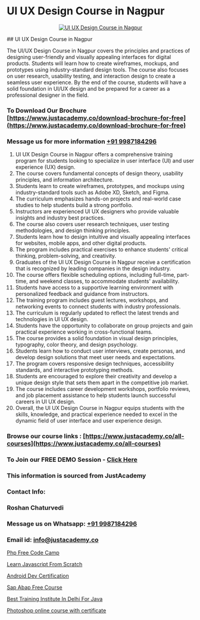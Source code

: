 # UI UX Design Course in Nagpur

<p align="center">
  <a href="https://justacademy.co/all-courses">
    <img src="https://ibb.co/CngWr2j" alt="UI UX Design Course in Nagpur">
  </a>
</p>
## UI UX Design Course in Nagpur

The UI/UX Design Course in Nagpur covers the principles and practices of designing user-friendly and visually appealing interfaces for digital products. Students will learn how to create wireframes, mockups, and prototypes using industry-standard design tools. The course also focuses on user research, usability testing, and interaction design to create a seamless user experience. By the end of the course, students will have a solid foundation in UI/UX design and be prepared for a career as a professional designer in the field.
### To Download Our Brochure [https://www.justacademy.co/download-brochure-for-free](https://www.justacademy.co/download-brochure-for-free)
### Message us for more information [+91 9987184296](https://api.whatsapp.com/send?phone=919987184296)
1) UI UX Design Course in Nagpur offers a comprehensive training program for students looking to specialize in user interface (UI) and user experience (UX) design.
2) The course covers fundamental concepts of design theory, usability principles, and information architecture.
3) Students learn to create wireframes, prototypes, and mockups using industry-standard tools such as Adobe XD, Sketch, and Figma.
4) The curriculum emphasizes hands-on projects and real-world case studies to help students build a strong portfolio.
5) Instructors are experienced UI UX designers who provide valuable insights and industry best practices.
6) The course also covers user research techniques, user testing methodologies, and design thinking principles.
7) Students learn how to design intuitive and visually appealing interfaces for websites, mobile apps, and other digital products.
8) The program includes practical exercises to enhance students' critical thinking, problem-solving, and creativity.
9) Graduates of the UI UX Design Course in Nagpur receive a certification that is recognized by leading companies in the design industry.
10) The course offers flexible scheduling options, including full-time, part-time, and weekend classes, to accommodate students' availability.
11) Students have access to a supportive learning environment with personalized feedback and guidance from instructors.
12) The training program includes guest lectures, workshops, and networking events to connect students with industry professionals.
13) The curriculum is regularly updated to reflect the latest trends and technologies in UI UX design.
14) Students have the opportunity to collaborate on group projects and gain practical experience working in cross-functional teams.
15) The course provides a solid foundation in visual design principles, typography, color theory, and design psychology.
16) Students learn how to conduct user interviews, create personas, and develop design solutions that meet user needs and expectations.
17) The program covers responsive design techniques, accessibility standards, and interactive prototyping methods.
18) Students are encouraged to explore their creativity and develop a unique design style that sets them apart in the competitive job market.
19) The course includes career development workshops, portfolio reviews, and job placement assistance to help students launch successful careers in UI UX design.
20) Overall, the UI UX Design Course in Nagpur equips students with the skills, knowledge, and practical experience needed to excel in the dynamic field of user interface and user experience design.

### Browse our course links : [https://www.justacademy.co/all-courses](https://www.justacademy.co/all-courses) 
### To Join our FREE DEMO Session - [Click Here](https://www.justacademy.co/register-for-course-demo)


### This information is sourced from JustAcademy
### Contact Info:
### Roshan Chaturvedi
### Message us on Whatsapp: [+91 9987184296](https://api.whatsapp.com/send?phone=919987184296)
### Email id: [info@justacademy.co](mailto:info@justacademy.co)
                
[Php Free Code Camp](https://www.linkedin.com/pulse/php-free-code-camp-justacademy-chennai-1js8f?trackingId=QbJanz9UIXlN%2FmwjgRxHkg%3D%3D&lipi=urn%3Ali%3Apage%3Ad_flagship3_company_admin%3BmbbduqyAR32m%2BKWos2V1hw%3D%3D)

[Learn Javascript From Scratch](https://www.linkedin.com/pulse/learn-javascript-from-scratch-justacademy-boston-cszte?trackingId=ONNSY2%2F4eNLhnwlhx%2FGSyA%3D%3D&lipi=urn%3Ali%3Apage%3Ad_flagship3_company_admin%3BJZkpBKQJT0CqKHGVOkLUTQ%3D%3D)

[Android Dev Certification](https://medium.com/@namusn/android-dev-certification-b3c25a8c7d6c)

[Sap Abap Free Course](https://medium.com/@prempja40/sap-abap-free-course-5fbf9b0f2160)

[Best Training Institute In Delhi For Java](https://justacademyin.github.io/justacademy/best-training-institute-in-delhi-for-java)

[Photoshop online course with certificate](https://justacademyin.github.io/justacademy/photoshop-online-course-with-certificate)

